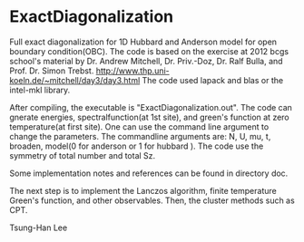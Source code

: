 # ExactDiagonalization
Full exact diagonalization for 1D Hubbard and Anderson model for open boundary condition(OBC). The code is based on the exercise at 2012 bcgs school's material by Dr. Andrew Mitchell, Dr. Priv.-Doz, Dr. Ralf Bulla, and Prof. Dr. Simon Trebst. http://www.thp.uni-koeln.de/~mitchell/day3/day3.html
The code used lapack and blas or the intel-mkl library.

After compiling, the executable is "ExactDiagonalization.out". The code can gnerate energies, spectralfunction(at 1st site), and green's function at zero temperature(at first site). One can use the command line argument to change the parameters. The commandline arguments are: N, U, mu, t, broaden, model(0 for anderson or 1 for hubbard ). The code use the symmetry of total number and total Sz.

Some implementation notes and references can be found in directory doc.

The next step is to implement the Lanczos algorithm, finite temperature Green's function, and other observables. Then, the cluster methods such as CPT.

Tsung-Han Lee
